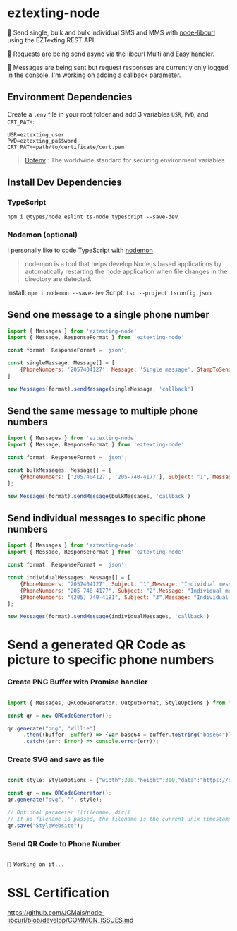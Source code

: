 # eztexting-node
📨 Send single, bulk and bulk individual SMS and MMS with [node-libcurl](https://www.npmjs.com/package/node-libcurl) using the EZTexting REST API.

🔀 Requests are being send async via the libcurl Multi and Easy handler. 

🚧 Messages are being sent but request responses are currently only logged in the console. I'm working on adding a callback parameter.

## Environment Dependencies
Create a `.env` file in your root folder and add 3 variables `USR`, `PWD`, and `CRT_PATH`:

```
USR=eztexting_user
PWD=eztexting_pa$$word
CRT_PATH=path/to/certificate/cert.pem
```

> [Dotenv](https://www.dotenv.org/)	: The worldwide standard for securing environment variables



## Install Dev Dependencies
### TypeScript

`npm i @types/node eslint ts-node typescript --save-dev`

### Nodemon (optional)
I personally like to code TypeScript with [nodemon](https://www.npmjs.com/package/nodemon)
> nodemon is a tool that helps develop Node.js based applications by automatically restarting the node application when file changes in the directory are detected.

Install: `npm i nodemon --save-dev`
Script: `tsc --project tsconfig.json`

## Send one message to a single phone number

```javascript
import { Messages } from 'eztexting-node'
import { Message, ResponseFormat } from 'eztexting-node'

const format: ResponseFormat = 'json';

const singleMessage: Message[] = [
	{PhoneNumbers: '2057404127', Message: 'Single message', StampToSend: '2022-06-10 16:15'}
]

new Messages(format).sendMessage(singleMessage, 'callback')
```


## Send the same message to multiple phone numbers

```javascript
import { Messages } from 'eztexting-node'
import { Message, ResponseFormat } from 'eztexting-node'

const format: ResponseFormat = 'json';

const bulkMessages: Message[] = [
	{PhoneNumbers: ['2057404127', '205-740-4177'], Subject: "1", Message: "Bulk message"}
];

new Messages(format).sendMessage(bulkMessages, 'callback')
```


## Send individual messages to specific phone numbers

```javascript
import { Messages } from 'eztexting-node'
import { Message, ResponseFormat } from 'eztexting-node'

const format: ResponseFormat = 'json';

const individualMessages: Message[] = [
	{PhoneNumbers: "2057404127", Subject: "1",Message: "Individual message 1"},
	{PhoneNumbers: "205-740-4177", Subject: "2",Message: "Individual message 2"},
	{PhoneNumbers: "(205) 740-4181", Subject: "3",Message: "Individual message 3"}
];

new Messages(format).sendMessage(individualMessages, 'callback')
```


# Send a generated QR Code as picture to specific phone numbers

### Create PNG Buffer with Promise handler

```javascript

import { Messages, QRCodeGenerator, OutputFormat, StyleOptions } from ".";

const qr = new QRCodeGenerator();

qr.generate("png", "Willie")
	 .then((buffer: Buffer) => {var base64 = buffer.toString("base64")})
	 .catch((err: Error) => console.error(err));

```

### Create SVG and save as file

```javascript

const style: StyleOptions = {"width":300,"height":300,"data":"https://qr-code-styling.com","dotsOptions":{"type":"extra-rounded","color":"#6a1a4c"}}

const qr = new QRCodeGenerator();
qr.generate("svg", '', style);

// Optional parameter ([filename, dir])
// If no filename is passed, the filename is the current unix timestamp
qr.save("StyleWebsite");

```


### Send QR Code to Phone Number 

```javascript

🚧 Working on it...
```


# SSL Certification

https://github.com/JCMais/node-libcurl/blob/develop/COMMON_ISSUES.md

